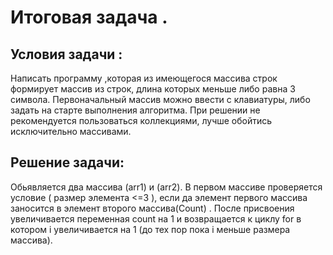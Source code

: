 # Итоговая задача . 

## Условия задачи :
  Написать программу ,которая из имеющегося массива строк формирует массив из строк, длина которых меньше либо равна 3 символа. Первоначальный массив можно ввести с клавиатуры, либо задать на старте выполнения алгоритма. При решении не рекомендуется пользоваться коллекциями, лучше обойтись исключительно массивами.

## Решение задачи:
Обьявляется два массива (arr1) и (arr2).
 В первом массиве  проверяется условие ( размер элемента <=3 ), если да элемент первого массива заносится в элемент второго массива(Count) . После присвоения увеличивается переменная count на 1 и возвращается к циклу for в котором i увеличивается на 1 (до тех пор пока i меньше размера массива).
